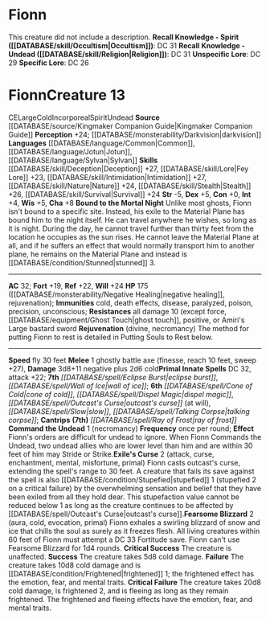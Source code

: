 ﻿---
ac: '32'
alignment: CE
all_resistance: '10'
burrow_speed: null
charisma: '+8'
climb_speed: null
constitution: '+0'
creature_ability:
- Bound to the Mortal Night
- Command the Undead
- Exile's Curse
- Fearsome Blizzard
- Rejuvenation
creature_family: null
description: 'This creature did not include a description.<br/><br/><b><u>Recall Knowledge
  - Spirit</u> ( [[DATABASE/skill/Occultism|Occultism]] )</b>: DC 31<br/><b><u>Recall
  Knowledge - Undead</u> ( [[DATABASE/skill/Religion|Religion]] )</b>: DC 31<br/><b><u>Unspecific
  Lore</u></b>: DC 29<br/><b><u>Specific Lore</u></b>: DC 26'
dexterity: '+5'
element: null
fly_speed: '30'
fortitude: '+19'
hardness: null
hp: 175 ( negative healing , rejuvenation)
id: '2376'
immunity:
- cold
- death effects
- disease
- paralyzed
- poison
- precision
- unconscious
intelligence: '+4'
land_speed: null
language:
- '[[DATABASE/language/Common|Common]]'
- '[[DATABASE/language/Jotun|Jotun]]'
- '[[DATABASE/language/Sylvan|Sylvan]]'
level: '13'
max_speed: '30'
name: Fionn
perception: '+24'
rarity: Common
reflex: '+22'
resistance:
- all damage 10 (except [[DATABASE/trait/Force|force]]
- '[[DATABASE/equipment/Ghost Touch|ghost touch]]'
- '[[DATABASE/trait/Positive|positive]]'
- or Amiri's Large bastard sword
rus_type_level: null
school: null
sense:
- '[[DATABASE/monsterability/Darkvision|darkvision]]'
size: Large
skill:
- '[[DATABASE/skill/Deception|Deception]] +27'
- '[[DATABASE/skill/Intimidation|Intimidation]] +27'
- '[[DATABASE/skill/Lore|Fey Lore]] +23'
- '[[DATABASE/skill/Nature|Nature]] +24'
- '[[DATABASE/skill/Stealth|Stealth]] +26'
- '[[DATABASE/skill/Survival|Survival]] +24'
source: '[[DATABASE/source/Kingmaker Companion Guide|Kingmaker Companion Guide]]'
speed:
- fly 30 feet
spell:
- '[[DATABASE/spell/Cone of Cold|Cone of Cold]]'
- '[[DATABASE/spell/Dispel Magic|DispelMagic]]'
- '[[DATABASE/spell/Eclipse Burst|Eclipse Burst]]'
- '[[DATABASE/spell/Outcast''s Curse|Outcast''s Curse]]'
- '[[DATABASE/spell/Ray of Frost|Ray of Frost]]'
- '[[DATABASE/spell/Slow|Slow]]'
- '[[DATABASE/spell/Talking Corpse|Talking Corpse]]'
- '[[DATABASE/spell/Wall of Ice|Wall of Ice]]'
strength: '-5'
strength_req: '-5'
strongest_save:
- Will
swim_speed: null
trait:
- '[[DATABASE/trait/Cold|Cold]]'
- '[[DATABASE/trait/Incorporeal|Incorporeal]]'
- '[[DATABASE/trait/Spirit|Spirit]]'
- '[[DATABASE/trait/Undead|Undead]]'
type: Creature
vision: Darkvision
weakest_save:
- Fortitude
weakness: null
will: '+24'
wisdom: '+5'

---
# Fionn

This creature did not include a description.
**Recall Knowledge - Spirit ([[DATABASE/skill/Occultism|Occultism]])**: DC 31
**Recall Knowledge - Undead ([[DATABASE/skill/Religion|Religion]])**: DC 31
**Unspecific Lore**: DC 29
**Specific Lore**: DC 26

# Fionn<span class="item-type">Creature 13</span>

<span class="trait-alignment item-trait">CE</span><span class="trait-size item-trait">Large</span><span class="item-trait">Cold</span><span class="item-trait">Incorporeal</span><span class="item-trait">Spirit</span><span class="item-trait">Undead</span>
**Source** [[DATABASE/source/Kingmaker Companion Guide|Kingmaker Companion Guide]]
**Perception** +24; [[DATABASE/monsterability/Darkvision|darkvision]]
**Languages** [[DATABASE/language/Common|Common]], [[DATABASE/language/Jotun|Jotun]], [[DATABASE/language/Sylvan|Sylvan]]
**Skills** [[DATABASE/skill/Deception|Deception]] +27, [[DATABASE/skill/Lore|Fey Lore]] +23, [[DATABASE/skill/Intimidation|Intimidation]] +27, [[DATABASE/skill/Nature|Nature]] +24, [[DATABASE/skill/Stealth|Stealth]] +26, [[DATABASE/skill/Survival|Survival]] +24
**Str** -5, **Dex** +5, **Con** +0, **Int** +4, **Wis** +5, **Cha** +8
**Bound to the Mortal Night** Unlike most ghosts, Fionn isn't bound to a specific site. Instead, his exile to the Material Plane has bound him to the night itself. He can travel anywhere he wishes, so long as it is night. During the day, he cannot travel further than thirty feet from the location he occupies as the sun rises. He cannot leave the Material Plane at all, and if he suffers an effect that would normally transport him to another plane, he remains on the Material Plane and instead is [[DATABASE/condition/Stunned|stunned]] 3.

---
**AC** 32; **Fort** +19, **Ref** +22, **Will** +24
**HP** 175 ([[DATABASE/monsterability/Negative Healing|negative healing]], rejuvenation); **Immunities** cold, death effects, disease, paralyzed, poison, precision, unconscious; **Resistances** all damage 10 (except force, [[DATABASE/equipment/Ghost Touch|ghost touch]], positive, or Amiri's Large bastard sword
<span class="in-box-ability">**Rejuvenation** (divine, necromancy) The method for putting Fionn to rest is detailed in Putting Souls to Rest below.</span>

---
**Speed** fly 30 feet
<span class="in-box-ability">**Melee** <span class="action-icon">1</span> ghostly battle axe (finesse, reach 10 feet, sweep +27), **Damage** 3d8+11 negative plus 2d6 cold</span>**Primal Innate Spells** DC 32, attack +22; **7th** _[[DATABASE/spell/Eclipse Burst|eclipse burst]]_, _[[DATABASE/spell/Wall of Ice|wall of ice]]_; **6th** _[[DATABASE/spell/Cone of Cold|cone of cold]]_, _[[DATABASE/spell/Dispel Magic|dispel magic]]_, _[[DATABASE/spell/Outcast's Curse|outcast's curse]]_ (at will), _[[DATABASE/spell/Slow|slow]]_, _[[DATABASE/spell/Talking Corpse|talking corpse]]_; **Cantrips** **(7th)** _[[DATABASE/spell/Ray of Frost|ray of frost]]_
<span class="in-box-ability">**Command the Undead** <span class="action-icon">1</span> (necromancy) **Frequency** once per round; **Effect** Fionn's orders are difficult for undead to ignore. When Fionn Commands the Undead, two undead allies who are lower level than him and are within 30 feet of him may Stride or Strike.</span><span class="in-box-ability">**Exile's Curse** <span class="action-icon">2</span> (attack, curse, enchantment, mental, misfortune, primal) Fionn casts outcast's curse, extending the spell's range to 30 feet. A creature that fails its save against the spell is also [[DATABASE/condition/Stupefied|stupefied]] 1 (stupefied 2 on a critical failure) by the overwhelming sensation and belief that they have been exiled from all they hold dear. This stupefaction value cannot be reduced below 1 as long as the creature continues to be affected by [[DATABASE/spell/Outcast's Curse|outcast's curse]].</span><span class="in-box-ability">**Fearsome Blizzard** <span class="action-icon">2</span> (aura, cold, evocation, primal) Fionn exhales a swirling blizzard of snow and ice that chills the soul as surely as it freezes flesh. All living creatures within 60 feet of Fionn must attempt a DC 33 Fortitude save. Fionn can't use Fearsome Blizzard for 1d4 rounds.
**Critical Success** The creature is unaffected.
 **Success** The creature takes 5d8 cold damage.
 **Failure** The creature takes 10d8 cold damage and is [[DATABASE/condition/Frightened|frightened]] 1; the frightened effect has the emotion, fear, and mental traits.
 **Critical Failure** The creature takes 20d8 cold damage, is frightened 2, and is fleeing as long as they remain frightened. The frightened and fleeing effects have the emotion, fear, and mental traits.</span>